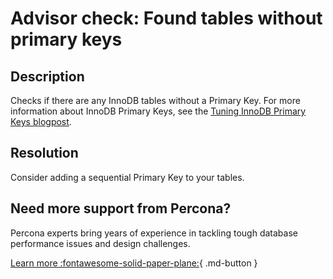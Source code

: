 # Advisor check: Found tables without primary keys

## Description

Checks if there are any InnoDB tables without a Primary Key. For more information about InnoDB Primary Keys, see the [Tuning InnoDB Primary Keys blogpost](https://www.percona.com/blog/2018/07/26/tuning-innodb-primary-keys). 

## Resolution

Consider adding a sequential Primary Key to your tables.

## Need more support from Percona?

Percona experts bring years of experience in tackling tough database performance issues and design challenges.

[Learn more :fontawesome-solid-paper-plane:](https://per.co.na/subscribe){ .md-button }
